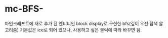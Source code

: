 # mc-BFS-
마인크래프트에 새로 추가 된 엔티티인 block display로 구현한 bfs(깊이 우선 탐색 알고리즘)
기본값은 ice로 되어 있으나, 사용하고 싶은 블럭에 따라 바꾸면 됨.
